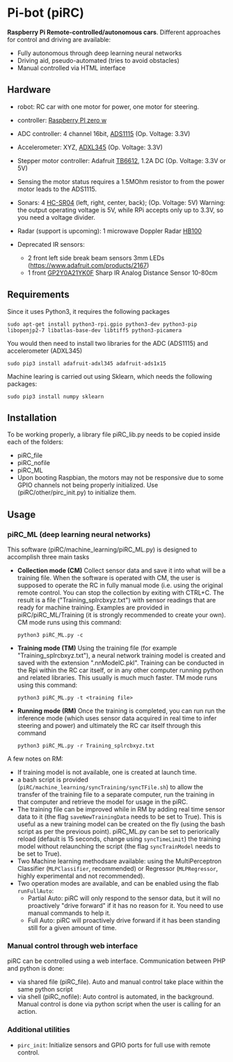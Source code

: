 # Pi-bot (piRC)
**Raspberry Pi Remote-controlled/autonomous cars**. Different approaches for control and driving are available:
- Fully autonomous through deep learning neural networks 
- Driving aid, pseudo-automated (tries to avoid obstacles)
- Manual controlled via HTML interface

## Hardware
- robot: RC car with one motor for power, one motor for steering.
- controller: [Raspberry PI zero w](https://www.raspberrypi.org/products/pi-zero-w/)
- ADC controller: 4 channel 16bit, [ADS1115](http://www.ti.com/lit/ds/symlink/ads1115.pdf) (Op. Voltage: 3.3V)
- Accelerometer: XYZ, [ADXL345](http://www.analog.com/en/products/mems/accelerometers/adxl345.html) (Op. Voltage: 3.3V)
- Stepper motor controller: Adafruit [TB6612](https://learn.adafruit.com/adafruit-tb6612-h-bridge-dc-stepper-motor-driver-breakout/overview), 1.2A DC (Op. Voltage: 3.3V or 5V)
- Sensing the motor status requires a 1.5MOhm resistor to from the power motor leads to the ADS1115. 
- Sonars: 4 [HC-SR04](http://www.micropik.com/PDF/HCSR04.pdf) (left, right, center, back); (Op. Voltage: 5V)
  Warning: the output operating voltage is 5V, while RPi accepts only up to 3.3V, so you need a voltage divider.
- Radar (support is upcoming): 1 microwave Doppler Radar [HB100](https://www.tindie.com/products/limpkin/hb100-doppler-speed-sensor-arduino-compatible/)

- Deprecated IR sensors:
    - 2 front left side break beam sensors 3mm LEDs (https://www.adafruit.com/products/2167)
    - 1 front [GP2Y0A21YK0F](http://www.sharp-world.com/products/device/lineup/data/pdf/datasheet/gp2y0a21yk_e.pdf) Sharp IR Analog Distance Sensor 10-80cm

## Requirements
Since it uses Python3, it requires the following packages

    sudo apt-get install python3-rpi.gpio python3-dev python3-pip libopenjp2-7 libatlas-base-dev libtiff5 python3-picamera


You would then need to install two libraries for the ADC (ADS1115) and accelerometer (ADXL345)

    sudo pip3 install adafruit-adxl345 adafruit-ads1x15

Machine learing is carried out using Sklearn, which needs the following packages:

    sudo pip3 install numpy sklearn

## Installation
To be working properly, a library file piRC_lib.py needs to be copied inside each of the folders:
- piRC_file
- piRC_nofile
- piRC_ML
- Upon booting Raspbian, the motors may not be responsive due to some GPIO channels not being properly initialized. Use (piRC/other/pirc_init.py) to initialize them.

## Usage
### piRC_ML (deep learning neural networks)
This software (piRC/machine_learning/piRC_ML.py) is designed to accomplish three main tasks
- **Collection mode (CM)** Collect sensor data and save it into what will be a training file. When the software is operated with CM, the user is supposed to operate the RC in fully manual mode (i.e. using the original remote control. You can stop the collection by exiting with CTRL+C. The result is a file ("Training_splrcbxyz.txt") with sensor readings that are ready for machine training. Examples are provided in piRC/piRC_ML/Training (it is strongly recommended to create your own). CM mode runs using this command:

    `python3 piRC_ML.py -c`

- **Training mode (TM)** Using the training file (for example "Training_splrcbxyz.txt"), a neural network training model is created and saved with the extension ".nnModelC.pkl". Training can be conducted in the Rpi within the RC car itself, or in any other computer running python and related libraries. This usually is much much faster. TM mode runs using this command:

    `python3 piRC_ML.py -t <training file>`

- **Running mode (RM)** Once the training is completed, you can run run the inference mode (which uses sensor data acquired in real time to infer steering and power) and ultimately the RC car itself through this command

    `python3 piRC_ML.py -r Training_splrcbxyz.txt`

A few notes on RM:
- If training model is not available, one is created at launch time.
- a bash script is provided (`piRC/machine_learning/syncTraining/syncTFile.sh`) to allow the transfer of the training file to a separate computer, run the training in that computer and retrieve the model for usage in the piRC.
- The training file can be improved while in RM by adding real time sensor data to it (the flag `saveNewTrainingData` needs to be set to True). This is useful as a new training model can be created on the fly (using the bash script as per the previous point). piRC_ML.py can be set to periorically reload (default is 15 seconds, change using `syncTimeLimit`) the training model without relaunching the script (the flag `syncTrainModel` needs to be set to True).
- Two Machine learning methodsare available: using the MultiPerceptron Classifier (`MLPClassifier`, recommended) or Regressor (`MLPRegressor`, highly experimental and not recommended). 
- Two operation modes are available, and can be enabled using the flab `runFullAuto`:
    - Partial Auto: piRC will only respond to the sensor data, but it will no proactively "drive forward" if it has no reason for it. You need to use manual commands to help it. 
    - Full Auto: piRC will proactively drive forward if it has been standing still for a given amount of time. 

### Manual control through web interface
piRC can be controlled using a web interface. Communication between PHP and python is done: 
- via shared file (piRC_file). Auto and manual control take place within the same python script
- via shell (piRC_nofile): Auto control is automated, in the background. Manual control is done via python script when the user 
is calling for an action.

### Additional utilities
- `pirc_init`: Initialize sensors and GPIO ports for full use with remote control.


